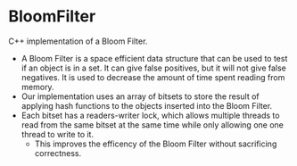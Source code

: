 # BloomFilter
C++ implementation of a Bloom Filter. 

* A Bloom Filter is a space efficient data structure that can be used to test if an object is in a set. It can give false positives, but it will not give false negatives. It is used to decrease the amount of time spent reading from memory.
* Our implementation uses an array of bitsets to store the result of applying hash functions to the objects inserted into the Bloom Filter. 
* Each bitset has a readers-writer lock, which allows multiple threads to read from the same bitset at the same time while only allowing one one thread to write to it.
  * This improves the efficency of the Bloom Filter without sacrificing correctness.    
